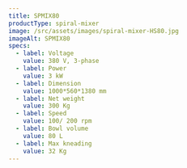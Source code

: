 ```yaml
---
title: SPMIX80
productType: spiral-mixer
image: /src/assets/images/spiral-mixer-HS80.jpg
imageAlt: SPMIX80
specs:
  - label: Voltage
    value: 380 V, 3-phase
  - label: Power
    value: 3 kW
  - label: Dimension
    value: 1000*560*1380 mm
  - label: Net weight
    value: 300 Kg
  - label: Speed
    value: 100/ 200 rpm
  - label: Bowl volume
    value: 80 L
  - label: Max kneading
    value: 32 Kg
---
```

